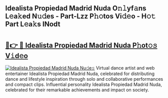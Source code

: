 ## Idealista Propiedad Madrid Nuda O𝚗𝚕yf𝚊ns L𝚎a𝚔ed N𝚞𝚍es - Part-Lzz P𝚑𝚘tos Vi𝚍𝚎o - H𝚘𝚝 Part L𝚎a𝚔s INodt

# <h2><a href="http://kf5k9qo.oniu.top/?m=Idealista+Propiedad+Madrid+Nuda">🔗👉 🔴 Idealista Propiedad Madrid Nuda P𝚑ot𝚘𝚜 V𝚒d𝚎o</a></h2>

[![Idealista Propiedad Madrid Nuda Nu𝚍e𝚜](https://i.imgur.com/0qMVB7G.gif)](http://kf5k9qo.oniu.top/?m=Idealista+Propiedad+Madrid+Nuda)
Virtual dance artist and web entertainer Idealista Propiedad Madrid Nuda, celebrated for distributing dance and lifestyle inspiration through solo and collaborative performances and compact clips. Influential personality Idealista Propiedad Madrid Nuda, celebrated for their remarkable achievements and impact on society.  
